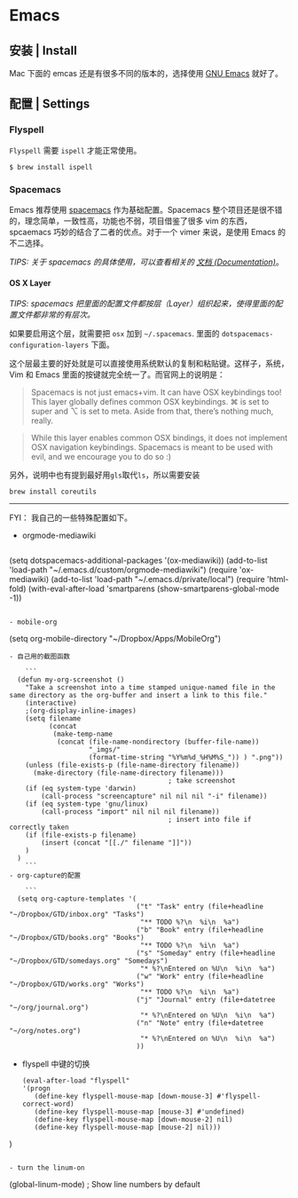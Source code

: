 # Emacs

## 安装 | Install

Mac 下面的 emcas 还是有很多不同的版本的，选择使用 [GNU Emacs](<http://emacsformacosx.com/>
) 就好了。

## 配置 | Settings

### Flyspell

`Flyspell` 需要 `ispell` 才能正常使用。

```
$ brew install ispell
```
### Spacemacs

Emacs 推荐使用 [spacemacs](https://github.com/syl20bnr/spacemacs) 作为基础配置。Spacemacs 整个项目还是很不错的，理念简单，一致性高，功能也不弱，项目借鉴了很多 vim 的东西，spcaemacs 巧妙的结合了二者的优点。对于一个 vimer 来说，是使用 Emacs 的不二选择。

*TIPS: 关于 spacemacs 的具体使用，可以查看相关的 [文档 (Documentation)](https://github.com/syl20bnr/spacemacs/blob/d555002308e7ce86161d3d7998e42cdcc5a9800d/doc/DOCUMENTATION.org#emacs- )*。



#### OS X Layer

*TIPS: spacemacs 把里面的配置文件都按层（Layer）组织起来，使得里面的配置文件都非常的有层次。*

如果要启用这个层，就需要把 `osx` 加到 `~/.spacemacs`. 里面的 `dotspacemacs-configuration-layers` 下面。

这个层最主要的好处就是可以直接使用系统默认的复制和粘贴键。这样子，系统，Vim 和 Emacs 里面的按键就完全统一了。而官网上的说明是：

>Spacemacs is not just emacs+vim. It can have OSX keybindings too! This layer globally defines common OSX keybindings. ⌘ is set to super and ⌥ is set to meta. Aside from that, there’s nothing much, really.

>While this layer enables common OSX bindings, it does not implement OSX navigation keybindings. Spacemacs is meant to be used with evil, and we encourage you to do so :)

另外，说明中也有提到最好用`gls`取代`ls`，所以需要安装

```
brew install coreutils
```

---
FYI：
我自己的一些特殊配置如下。

- orgmode-mediawiki 
 
   ```
(setq dotspacemacs-additional-packages '(ox-mediawiki))
  (add-to-list 'load-path "~/.emacs.d/custom/orgmode-mediawiki")
  (require 'ox-mediawiki)
  (add-to-list 'load-path "~/.emacs.d/private/local") 
  (require 'html-fold)
  (with-eval-after-load 'smartparens
    (show-smartparens-global-mode -1))
```

- mobile-org
```
  (setq org-mobile-directory "~/Dropbox/Apps/MobileOrg")
```
- 自己用的截图函数

    ```
  (defun my-org-screenshot ()
    "Take a screenshot into a time stamped unique-named file in the
same directory as the org-buffer and insert a link to this file."
    (interactive)
    ;(org-display-inline-images)
    (setq filename
          (concat
           (make-temp-name
            (concat (file-name-nondirectory (buffer-file-name))
                    "_imgs/"
                    (format-time-string "%Y%m%d_%H%M%S_")) ) ".png"))
    (unless (file-exists-p (file-name-directory filename))
      (make-directory (file-name-directory filename)))
                                        ; take screenshot
    (if (eq system-type 'darwin)
        (call-process "screencapture" nil nil nil "-i" filename))
    (if (eq system-type 'gnu/linux)
        (call-process "import" nil nil nil filename))
                                        ; insert into file if correctly taken
    (if (file-exists-p filename)
        (insert (concat "[[./" filename "]]"))
    )
  )
    ```
- org-capture的配置

    ```
  (setq org-capture-templates '(
                                ("t" "Task" entry (file+headline "~/Dropbox/GTD/inbox.org" "Tasks")
                                 "** TODO %?\n  %i\n  %a")
                                ("b" "Book" entry (file+headline "~/Dropbox/GTD/books.org" "Books")
                                 "** TODO %?\n  %i\n  %a")
                                ("s" "Someday" entry (file+headline "~/Dropbox/GTD/somedays.org" "Somedays")
                                 "* %?\nEntered on %U\n  %i\n  %a")
                                ("w" "Work" entry (file+headline "~/Dropbox/GTD/works.org" "Works")
                                 "** TODO %?\n  %i\n  %a")
                                ("j" "Journal" entry (file+datetree "~/org/journal.org")
                                 "* %?\nEntered on %U\n  %i\n  %a")
                                ("n" "Note" entry (file+datetree "~/org/notes.org")
                                 "* %?\nEntered on %U\n  %i\n  %a")
                                ))
```
- flyspell 中键的切换
    
    ```  
  (eval-after-load "flyspell"
    '(progn
       (define-key flyspell-mouse-map [down-mouse-3] #'flyspell-correct-word)
       (define-key flyspell-mouse-map [mouse-3] #'undefined)
       (define-key flyspell-mouse-map [down-mouse-2] nil)
       (define-key flyspell-mouse-map [mouse-2] nil))) 
)
```

- turn the linum-on
```
  (global-linum-mode) ; Show line numbers by default
```